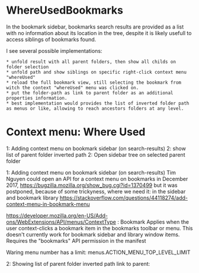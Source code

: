 # WhereUsedBookmarks

In the bookmark sidebar, bookmarks search results are provided as a list
with no information about its location in the tree,
despite it is likely usefull to access siblings of bookmarks found.

I see several possible implementations:

    * unfold result with all parent folders, then show all childs on folder selection
    * unfold path and show siblings on specific right-click context menu "whereUsed"
    * reload the full bookmark view, still selecting the bookmark from witch the context "whereUsed" menu was clicked on.
    * put the folder-path as link to parent folder as an additional properties information.
    * best implementation would provides the list of inverted folder path as menus or like, allowing to reach ancestors folders at any level.

# Context menu: Where Used

1: Adding context menu on bookmark sidebar (on search-results)
2: show list of parent folder inverted path
2: Open sidebar tree on selected parent folder

1: Adding context menu on bookmark sidebar (on search-results)
Tim Nguyen could open an API for a context menu on bookmarks in December 2017, 
https://bugzilla.mozilla.org/show_bug.cgi?id=1370499
but it was postponed, because of some trickyness, where we need it: in the sidebar and bookmark library
https://stackoverflow.com/questions/44118274/add-context-menu-in-bookmark-menu

https://developer.mozilla.org/en-US/Add-ons/WebExtensions/API/menus/ContextType :
Bookmark
Applies when the user context-clicks a bookmark item in the bookmarks toolbar or menu. 
This doesn't currently work for bookmark sidebar and library window items. 
Requires the "bookmarks" API permission in the manifest

Waring menu number has a limit: menus.ACTION_MENU_TOP_LEVEL_LIMIT

2: Showing list of parent folder inverted path
link to parent: 




